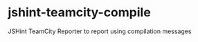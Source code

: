 jshint-teamcity-compile
=======================

JSHint TeamCity Reporter to report using compilation messages

